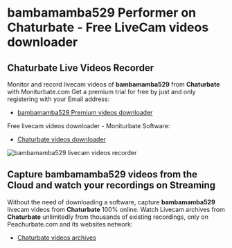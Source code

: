 # bambamamba529 Performer on Chaturbate - Free LiveCam videos downloader

## Chaturbate Live Videos Recorder

Monitor and record livecam videos of **bambamamba529** from **Chaturbate** with Moniturbate.com
Get a premium trial for free by just and only registering with your Email address:
* [bambamamba529 Premium videos downloader](https://moniturbate.com/request-demo-licence-key.html)

Free livecam videos downloader - Moniturbate Software:
* [Chaturbate videos downloader](https://moniturbate.com/moniturbate-download-software.html)

![bambamamba529 livecam videos recorder](https://peachurnet.com/templates/moniturbate-software.png)


## Capture bambamamba529 videos from the Cloud and watch your recordings on Streaming

Without the need of downloading a software, capture **bambamamba529** livecam videos from **Chaturbate** 100% online.
Watch Livecam archives from **Chaturbate** unlimitedly from thousands of existing recordings, only on Peachurbate.com and its websites network:
* [Chaturbate videos archives](https://peachurnet.com/)